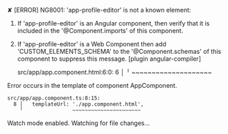 ✘ [ERROR] NG8001: 'app-profile-editor' is not a known element:
1. If 'app-profile-editor' is an Angular component, then verify that it is included in the '@Component.imports' of this component.
2. If 'app-profile-editor' is a Web Component then add 'CUSTOM_ELEMENTS_SCHEMA' to the '@Component.schemas' of this component to suppress this message. [plugin angular-compiler]

    src/app/app.component.html:6:0:
      6 │ <app-profile-editor></app-profile-editor>
        ╵ ~~~~~~~~~~~~~~~~~~~~

  Error occurs in the template of component AppComponent.

    src/app/app.component.ts:8:15:
      8 │   templateUrl: './app.component.html',
        ╵                ~~~~~~~~~~~~~~~~~~~~~~


Watch mode enabled. Watching for file changes...
